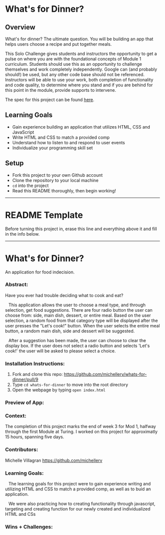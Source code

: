 # What's for Dinner?

## Overview

What's for dinner? The ultimate question. You will be building an app that helps users choose a recipe and put together meals. 

This Solo Challenge gives students and instructors the opportunity to get a pulse on where you are with the foundational concepts of Module 1 curriculum. Students should use this as an opportunity to challenge themselves and work completely independently. Google can (and probably should!) be used, but any other code base should not be referenced. Instructors will be able to use your work, both completion of functionality and code quality, to determine where you stand and if you are behind for this point in the module, provide supports to intervene.

The spec for this project can be found [here](https://frontend.turing.edu/projects/module-1/dinner.html). 

## Learning Goals

- Gain experience building an application that utilizes HTML, CSS and JavaScript
- Write HTML and CSS to match a provided comp
- Understand how to listen to and respond to user events
- Individualize your programming skill set

## Setup

- Fork this project to your own Github account
- Clone the repository to your local machine
- `cd` into the project
- Read this README thoroughly, then begin working!

______________________________________________________  
# README Template  
Before turning this project in, erase this line and everything above it and fill in the info below.  
______________________________________________________  

# What's for Dinner? 
An application for food indecision.

### Abstract:
Have you ever had trouble deciding what to cook and eat? 

&ensp;  This application allows the user to choose a meal type, and through selection, get food suggestions. There are four radio button the user can choose from: side, main dish, dessert, or entire meal. Based on the user selection, a random food from that category type will be displayed after the user presses the "Let's cook!" button. When the user selects the entire meal button, a random main dish, side and dessert will be suggested. 

&ensp; After a suggestion has been made, the user can choose to clear the display box. If the user does not select a radio button and selects 'Let's cook!' the user will be asked to please select a choice.  


### Installation Instructions:
1. Fork and clone this repo: https://github.com/michellerv/whats-for-dinner/pull/9
2. Type `cd whats-for-dinner` to move into the root directory
3. Open the webpage by typing `open index.html`


### Preview of App:
[//]: <> (Provide ONE gif or screenshot of your application - choose the "coolest" piece of functionality to show off.)

### Context:
The completion of this project marks the end of week 3 for Mod 1, halfway through the first Module at Turing. I worked on this project for approximatly 15 hours, spanning five days.

### Contributors:
Michelle Villagran https://github.com/michellerv 

### Learning Goals:
&ensp; The learning goals for this project were to gain experience writing and utilizing HTML and CSS to match a provided comp, as well as to buid an application. 

&ensp; We were also practicing how to creating functionality through javascript, targeting and creating function for our newly created and individualized HTML and CSs


### Wins + Challenges:
[//]: <> (What are 2-3 wins you have from this project? What were some challenges you faced - and how did you get over them?)
